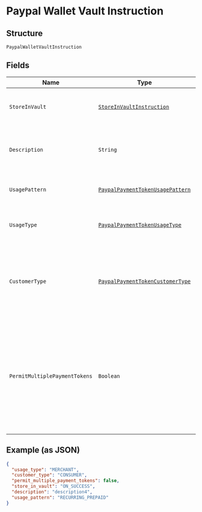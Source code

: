 
# Paypal Wallet Vault Instruction

## Structure

`PaypalWalletVaultInstruction`

## Fields

| Name | Type | Tags | Description | Getter | Setter |
|  --- | --- | --- | --- | --- | --- |
| `StoreInVault` | [`StoreInVaultInstruction`](../../doc/models/store-in-vault-instruction.md) | Optional | Defines how and when the payment source gets vaulted.<br>**Constraints**: *Minimum Length*: `1`, *Maximum Length*: `255`, *Pattern*: `^[0-9A-Z_]+$` | StoreInVaultInstruction getStoreInVault() | setStoreInVault(StoreInVaultInstruction storeInVault) |
| `Description` | `String` | Optional | The description displayed to PayPal consumer on the approval flow for PayPal, as well as on the PayPal payment token management experience on PayPal.com.<br>**Constraints**: *Minimum Length*: `1`, *Maximum Length*: `128` | String getDescription() | setDescription(String description) |
| `UsagePattern` | [`PaypalPaymentTokenUsagePattern`](../../doc/models/paypal-payment-token-usage-pattern.md) | Optional | Expected business/pricing model for the billing agreement.<br>**Constraints**: *Minimum Length*: `1`, *Maximum Length*: `30` | PaypalPaymentTokenUsagePattern getUsagePattern() | setUsagePattern(PaypalPaymentTokenUsagePattern usagePattern) |
| `UsageType` | [`PaypalPaymentTokenUsageType`](../../doc/models/paypal-payment-token-usage-type.md) | Required | The usage type associated with the PayPal payment token.<br>**Constraints**: *Minimum Length*: `1`, *Maximum Length*: `255`, *Pattern*: `^[0-9A-Z_]+$` | PaypalPaymentTokenUsageType getUsageType() | setUsageType(PaypalPaymentTokenUsageType usageType) |
| `CustomerType` | [`PaypalPaymentTokenCustomerType`](../../doc/models/paypal-payment-token-customer-type.md) | Optional | The customer type associated with the PayPal payment token. This is to indicate whether the customer acting on the merchant / platform is either a business or a consumer.<br>**Default**: `PaypalPaymentTokenCustomerType.CONSUMER`<br>**Constraints**: *Minimum Length*: `1`, *Maximum Length*: `255`, *Pattern*: `^[0-9A-Z_]+$` | PaypalPaymentTokenCustomerType getCustomerType() | setCustomerType(PaypalPaymentTokenCustomerType customerType) |
| `PermitMultiplePaymentTokens` | `Boolean` | Optional | Create multiple payment tokens for the same payer, merchant/platform combination. Use this when the customer has not logged in at merchant/platform. The payment token thus generated, can then also be used to create the customer account at merchant/platform. Use this also when multiple payment tokens are required for the same payer, different customer at merchant/platform. This helps to identify customers distinctly even though they may share the same PayPal account. This only applies to PayPal payment source.<br>**Default**: `false` | Boolean getPermitMultiplePaymentTokens() | setPermitMultiplePaymentTokens(Boolean permitMultiplePaymentTokens) |

## Example (as JSON)

```json
{
  "usage_type": "MERCHANT",
  "customer_type": "CONSUMER",
  "permit_multiple_payment_tokens": false,
  "store_in_vault": "ON_SUCCESS",
  "description": "description4",
  "usage_pattern": "RECURRING_PREPAID"
}
```

